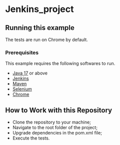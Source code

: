 # Jenkins_project

## Running this example
The tests are run on Chrome by default.

### Prerequisites

This example requires the following softwares to run.

  * [Java 17](https://www.oracle.com/java/technologies/downloads/) or above
  * [Jenkins](https://www.jenkins.io/download/)
  * [Maven](https://maven.apache.org/download.cgi)
  * [Selenium](https://www.selenium.dev/downloads/)
  * [Chrome](https://www.google.com/intl/ru/chrome/)

## How to Work with this Repository

* Clone the repository to your machine;
* Navigate to the root folder of the project;
* Upgrade dependencies in the pom.xml file;
* Execute the tests.
